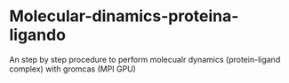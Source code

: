 # Molecular-dinamics-proteina-ligando
An step by step procedure to perform molecualr dynamics (protein-ligand complex) with gromcas (MPI GPU)

